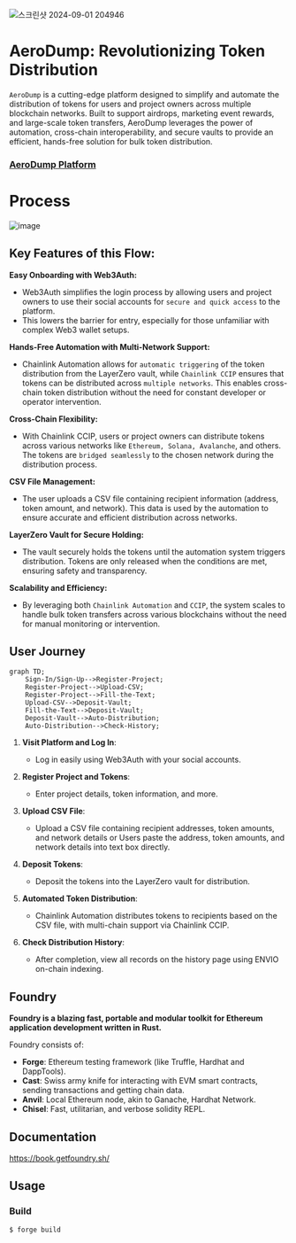![스크린샷 2024-09-01 204946](https://github.com/user-attachments/assets/a61c5c15-9647-4129-990d-ba3026e7d383)

# AeroDump: Revolutionizing Token Distribution
`AeroDump` is a cutting-edge platform designed to simplify and automate the distribution of tokens for users and project owners across multiple blockchain networks. 
Built to support airdrops, marketing event rewards, and large-scale token transfers, AeroDump leverages the power of automation, cross-chain interoperability, and secure vaults to provide an efficient, hands-free solution for bulk token distribution.

### [AeroDump Platform](https://aerodump.vercel.app/)

# Process
![image](https://github.com/user-attachments/assets/e0ff3dec-7b2e-4902-b3ba-45863128d3fc)

## Key Features of this Flow:
**Easy Onboarding with Web3Auth:** 
- Web3Auth simplifies the login process by allowing users and project owners to use their social accounts for `secure and quick access` to the platform.
- This lowers the barrier for entry, especially for those unfamiliar with complex Web3 wallet setups.

**Hands-Free Automation with Multi-Network Support:**
- Chainlink Automation allows for `automatic triggering` of the token distribution from the LayerZero vault, while `Chainlink CCIP` ensures that tokens can be distributed across `multiple networks`. This enables cross-chain token distribution without the need for constant developer or operator intervention.

**Cross-Chain Flexibility:**
- With Chainlink CCIP, users or project owners can distribute tokens across various networks like `Ethereum, Solana, Avalanche`, and others. The tokens are `bridged seamlessly` to the chosen network during the distribution process.

**CSV File Management:**
- The user uploads a CSV file containing recipient information (address, token amount, and network). This data is used by the automation to ensure accurate and efficient distribution across networks.

**LayerZero Vault for Secure Holding:**
- The vault securely holds the tokens until the automation system triggers distribution. Tokens are only released when the conditions are met, ensuring safety and transparency.

**Scalability and Efficiency:**
- By leveraging both `Chainlink Automation` and `CCIP`, the system scales to handle bulk token transfers across various blockchains without the need for manual monitoring or intervention.

## User Journey
```mermaid
graph TD;
    Sign-In/Sign-Up-->Register-Project;
    Register-Project-->Upload-CSV;
    Register-Project-->Fill-the-Text;
    Upload-CSV-->Deposit-Vault;
    Fill-the-Text-->Deposit-Vault;
    Deposit-Vault-->Auto-Distribution;
    Auto-Distribution-->Check-History;
```

1. **Visit Platform and Log In**:
   - Log in easily using Web3Auth with your social accounts.

2. **Register Project and Tokens**:
   - Enter project details, token information, and more.

3. **Upload CSV File**:
   - Upload a CSV file containing recipient addresses, token amounts, and network details or Users paste the address, token amounts, and network details into text box directly.

4. **Deposit Tokens**:
   - Deposit the tokens into the LayerZero vault for distribution.

5. **Automated Token Distribution**:
   - Chainlink Automation distributes tokens to recipients based on the CSV file, with multi-chain support via Chainlink CCIP.

6. **Check Distribution History**:
   - After completion, view all records on the history page using ENVIO on-chain indexing.

## Foundry

**Foundry is a blazing fast, portable and modular toolkit for Ethereum application development written in Rust.**

Foundry consists of:

-   **Forge**: Ethereum testing framework (like Truffle, Hardhat and DappTools).
-   **Cast**: Swiss army knife for interacting with EVM smart contracts, sending transactions and getting chain data.
-   **Anvil**: Local Ethereum node, akin to Ganache, Hardhat Network.
-   **Chisel**: Fast, utilitarian, and verbose solidity REPL.

## Documentation

https://book.getfoundry.sh/

## Usage

### Build

```shell
$ forge build
